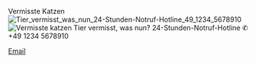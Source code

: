 Vermisste Katzen                                                                                                                                
         ![Tier_vermisst_was_nun_24-Stunden-Notruf-Hotline_49_1234_5678910](https://github.com/user-attachments/assets/383149d0-bf6f-4865-8736-6d50e5f4a054)
![Vermisste katzen ](https://github.com/user-attachments/assets/4b250b92-58cb-457f-b863-22c3e08344f1)
Tier vermisst, was nun?
24-Stunden-Notruf-Hotline
✆ +49 1234 5678910

<a href="https://www.youtube.com/watch?v=dQw4w9WgXcQ">Email</a>
